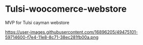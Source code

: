 # Tulsi-woocomerce-webstore
MVP for Tulsi cayman webstore

https://user-images.githubusercontent.com/16896205/49475101-59714600-f7e4-11e8-8c71-38ec281fb00a.png
